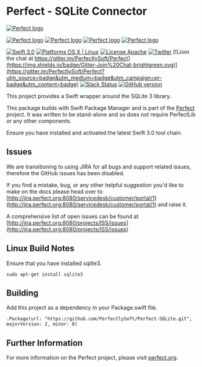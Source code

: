 # Perfect - SQLite Connector

[![Perfect logo](http://www.perfect.org/github/Perfect_GH_header_854.jpg)](http://perfect.org/get-involved.html)

[![Perfect logo](http://www.perfect.org/github/Perfect_GH_button_1_Star.jpg)](https://github.com/PerfectlySoft/Perfect)
[![Perfect logo](http://www.perfect.org/github/Perfect_GH_button_2_Git.jpg)](https://gitter.im/PerfectlySoft/Perfect)
[![Perfect logo](http://www.perfect.org/github/Perfect_GH_button_3_twit.jpg)](https://twitter.com/perfectlysoft)
[![Perfect logo](http://www.perfect.org/github/Perfect_GH_button_4_slack.jpg)](http://perfect.ly)


[![Swift 3.0](https://img.shields.io/badge/Swift-3.0-orange.svg?style=flat)](https://developer.apple.com/swift/)
[![Platforms OS X | Linux](https://img.shields.io/badge/Platforms-OS%20X%20%7C%20Linux%20-lightgray.svg?style=flat)](https://developer.apple.com/swift/)
[![License Apache](https://img.shields.io/badge/License-Apache-lightgrey.svg?style=flat)](http://perfect.org/licensing.html)
[![Twitter](https://img.shields.io/badge/Twitter-@PerfectlySoft-blue.svg?style=flat)](http://twitter.com/PerfectlySoft)
[![Join the chat at https://gitter.im/PerfectlySoft/Perfect](https://img.shields.io/badge/Gitter-Join%20Chat-brightgreen.svg)](https://gitter.im/PerfectlySoft/Perfect?utm_source=badge&utm_medium=badge&utm_campaign=pr-badge&utm_content=badge)
[![Slack Status](http://perfect.ly/badge.svg)](http://perfect.ly) [![GitHub version](https://badge.fury.io/gh/PerfectlySoft%2FPerfect-SQLite.svg)](https://badge.fury.io/gh/PerfectlySoft%2FPerfect-SQLite)


This project provides a Swift wrapper around the SQLite 3 library.

This package builds with Swift Package Manager and is part of the [Perfect](https://github.com/PerfectlySoft/Perfect) project. It was written to be stand-alone and so does not require PerfectLib or any other components.

Ensure you have installed and activated the latest Swift 3.0 tool chain.


## Issues

We are transitioning to using JIRA for all bugs and support related issues, therefore the GitHub issues has been disabled.

If you find a mistake, bug, or any other helpful suggestion you'd like to make on the docs please head over to [http://jira.perfect.org:8080/servicedesk/customer/portal/1](http://jira.perfect.org:8080/servicedesk/customer/portal/1) and raise it.

A comprehensive list of open issues can be found at [http://jira.perfect.org:8080/projects/ISS/issues](http://jira.perfect.org:8080/projects/ISS/issues)

## Linux Build Notes

Ensure that you have installed sqlite3.

```
sudo apt-get install sqlite3
```

## Building

Add this project as a dependency in your Package.swift file.

```
.Package(url: "https://github.com/PerfectlySoft/Perfect-SQLite.git", majorVersion: 2, minor: 0)
```


## Further Information
For more information on the Perfect project, please visit [perfect.org](http://perfect.org).
